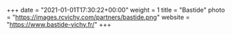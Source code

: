 +++
date = "2021-01-01T17:30:22+00:00"
weight = 1
title = "Bastide"
photo = "https://images.rcvichy.com/partners/bastide.png"
website = "https://www.bastide-vichy.fr/"
+++
